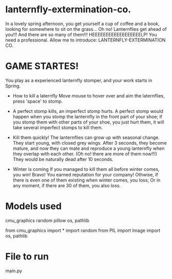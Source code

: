 # lanternfly-extermination-co.
In a lovely spring afternoon, you get yourself a cup of coffee and a book, looking for somewhere to sit on the grass...
Oh no! Lanternflies get ahead of you!!! And there are so many of them!!! HEEEEEEEEEEEEEEEEEELP!
You need a professional.
Allow me to introduce: LANTERNFLY-EXTERMINATION CO.

# GAME STARTES!

You play as a experienced lanternfly stomper, and your work starts in Spring.

- How to kill a laternfly
Move mouse to hover over and aim the laternflies, press 'space' to stomp.

- A perfect stomp kills, an imperfect stomp hurts.
A perfect stomp would happen when you stomp the lanternfly in the front part of your shoe; if you stomp them with other parts of your shoe, you just hurt them, it will take several imperfect stomps to kill them.

- Kill them quickly!
The lanternflies can grow up with seasonal change. They start young, with closed grey wings. After 3 seconds, they become mature, and now they can mate and reproduce a young lanternfly when they overlap with each other. (Oh no! there are more of them now!!!) They would be naturally dead after 10 seconds.

- Winter is coming
If you managed to kill them all before winter comes, you win! Bravo! You earned reputation for your company! Othwise, if there is even one of them existing when winter comes, you loss; Or in any moment, if there are 30 of them, you also loss.

# Models used
cmu_graphics
random
pillow
os, pathlib

from cmu_graphics import * 
import random
from PIL import Image
import os, pathlib

# File to run
main.py